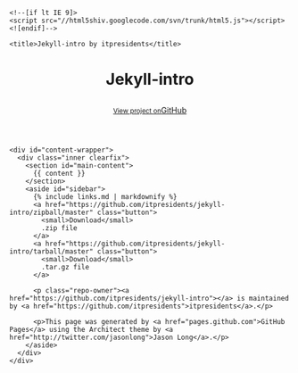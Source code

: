 <!DOCTYPE html>
<html>
  <head>
    <meta charset='utf-8'>
    <meta http-equiv="X-UA-Compatible" content="chrome=1">
    <meta name="viewport" content="width=device-width, initial-scale=1, maximum-scale=1">
    <link href='https://fonts.googleapis.com/css?family=Architects+Daughter' rel='stylesheet' type='text/css'>
    <link rel="stylesheet" type="text/css" href="http://itpresidents.github.io/jekyll-intro/stylesheets/stylesheet.css" media="screen" />
    <link rel="stylesheet" type="text/css" href="http://itpresidents.github.io/jekyll-intro/stylesheets/pygment_trac.css" media="screen" />
    <link rel="stylesheet" type="text/css" href="http://itpresidents.github.io/jekyll-intro/stylesheets/print.css" media="print" />

    <!--[if lt IE 9]>
    <script src="//html5shiv.googlecode.com/svn/trunk/html5.js"></script>
    <![endif]-->

    <title>Jekyll-intro by itpresidents</title>
  </head>

  <body>
    <header>
      <div class="inner">
        <h1>Jekyll-intro</h1>
        <h2></h2>
        <a href="https://github.com/itpresidents/jekyll-intro" class="button"><small>View project on</small>GitHub</a>
      </div>
    </header>

    <div id="content-wrapper">
      <div class="inner clearfix">
        <section id="main-content">
          {{ content }}
        </section>
        <aside id="sidebar">
          {% include links.md | markdownify %}
          <a href="https://github.com/itpresidents/jekyll-intro/zipball/master" class="button">
            <small>Download</small>
            .zip file
          </a>
          <a href="https://github.com/itpresidents/jekyll-intro/tarball/master" class="button">
            <small>Download</small>
            .tar.gz file
          </a>

          <p class="repo-owner"><a href="https://github.com/itpresidents/jekyll-intro"></a> is maintained by <a href="https://github.com/itpresidents">itpresidents</a>.</p>

          <p>This page was generated by <a href="pages.github.com">GitHub Pages</a> using the Architect theme by <a href="http://twitter.com/jasonlong">Jason Long</a>.</p>
        </aside>
      </div>
    </div>


  </body>
</html>
